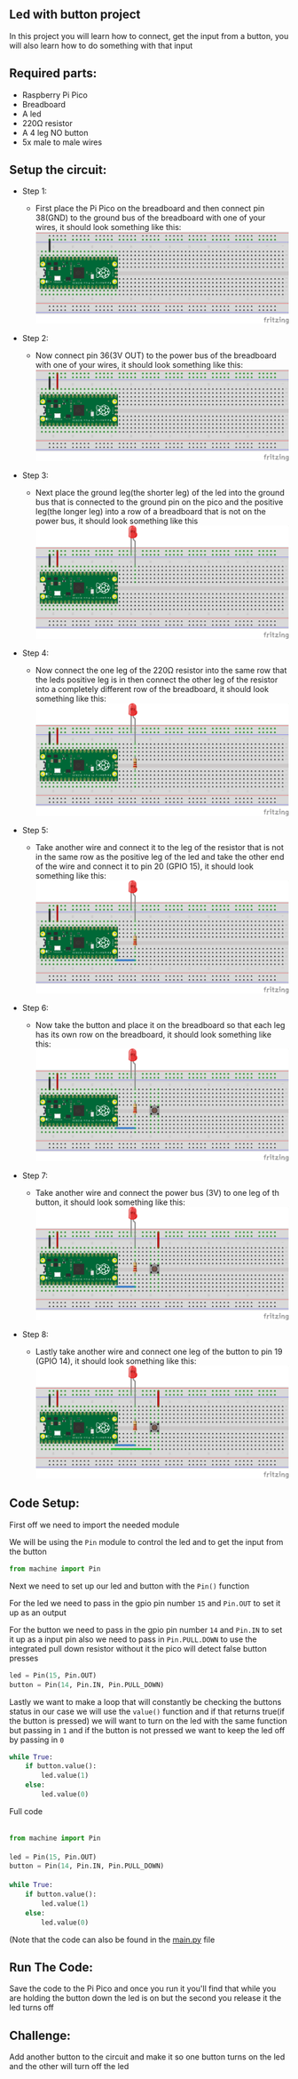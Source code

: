 ## Led with button project 

In this project you will learn how to connect, get the input from a button, you will also learn how to do something with that input


## Required parts:
- Raspberry Pi Pico
- Breadboard 
- A led 
- 220Ω resistor
- A 4 leg NO button
- 5x male to male wires

## Setup the circuit:
- Step 1:
  - First place the Pi Pico on the breadboard and then connect pin 38(GND) to the ground bus of the breadboard with one of your wires, it should look something like this:          
 ![Step_1](https://github.com/AndrewSae/Raspberry-Pi-Pico-Project-Tutorials/blob/main/Led%20With%20Button/Circuit/step1.png?raw=true)


- Step 2:
  - Now connect pin 36(3V OUT) to the power bus of the breadboard with one of your wires, it should look something like this:          
 ![Step_2](https://github.com/AndrewSae/Raspberry-Pi-Pico-Project-Tutorials/blob/main/Led%20With%20Button/Circuit/step2.png?raw=true)

- Step 3:
  - Next place the ground leg(the shorter leg) of the led into the ground bus that is connected to the ground pin on the pico and the positive leg(the longer leg) into a row of a breadboard that is not on the power bus, it should look something like this
![Step_3](https://github.com/AndrewSae/Raspberry-Pi-Pico-Project-Tutorials/blob/main/Led%20With%20Button/Circuit/step3.png?raw=true)

- Step 4:
  - Now connect the one leg of the 220Ω resistor into the same row that the leds positive leg is in then connect the other leg of the resistor into a completely different row of the breadboard, it should look something like this:
![Step_4](https://github.com/AndrewSae/Raspberry-Pi-Pico-Project-Tutorials/blob/main/Led%20With%20Button/Circuit/step4.png?raw=true)

- Step 5:
  - Take another wire and connect it to the leg of the resistor that is not in the same row as the positive leg of the led and take the other end of the wire and connect it to pin 20 (GPIO 15), it should look something like this:
![Step_5](https://github.com/AndrewSae/Raspberry-Pi-Pico-Project-Tutorials/blob/main/Led%20With%20Button/Circuit/step5.png?raw=true)

- Step 6:
  - Now take the button and place it on the breadboard so that each leg has its own row on the breadboard, it should look something like this:
  ![Step_6](https://github.com/AndrewSae/Raspberry-Pi-Pico-Project-Tutorials/blob/main/Led%20With%20Button/Circuit/step6.png?raw=true)
  
- Step 7:
  - Take another wire and connect the power bus (3V) to one leg of th button, it should look something like this:
 ![Step_7](https://github.com/AndrewSae/Raspberry-Pi-Pico-Project-Tutorials/blob/main/Led%20With%20Button/Circuit/step7.png?raw=true)
 
- Step 8:
  - Lastly take another wire and connect one leg of the button to pin 19 (GPIO 14), it should look something like this:
 ![Step_8](https://github.com/AndrewSae/Raspberry-Pi-Pico-Project-Tutorials/blob/main/Led%20With%20Button/Circuit/step8.png?raw=true)


## Code Setup:

First off we need to import the needed module 

We will be using the ```Pin``` module to control the led and to get the input from the button

``` python 
from machine import Pin
```

Next we need to set up our led and button with the ```Pin()``` function 

For the led we need to pass in the gpio pin number ```15``` and ```Pin.OUT``` to set it up as an output 

For the button we need to pass in the gpio pin number ```14``` and ```Pin.IN``` to set it up as a input pin also we need to pass in ```Pin.PULL.DOWN``` to use the integrated pull down resistor without it the pico will detect false button presses

``` python 
led = Pin(15, Pin.OUT)
button = Pin(14, Pin.IN, Pin.PULL_DOWN)
```
Lastly we want to make a loop that will constantly be checking the buttons status in our case we will use the ```value()``` function and if that returns true(if the button is pressed) we will want to turn on the led with the same function but passing in ```1``` and if the button is not pressed we want to keep the led off by passing in ```0```

``` python 
while True:
    if button.value():
    	led.value(1)
    else:
        led.value(0)
```
Full code
``` python 

from machine import Pin

led = Pin(15, Pin.OUT)
button = Pin(14, Pin.IN, Pin.PULL_DOWN)

while True:
    if button.value():
    	led.value(1)
    else:
        led.value(0)
```
(Note that the code can also be found in the [main.py](https://github.com/AndrewSae/Raspberry-Pi-Pico-Project-Tutorials/blob/main/Led%20With%20Button/main.py) file

## Run The Code:
Save the code to the Pi Pico and once you run it you'll find that while you are holding the button down the led is on but the second you release it the led turns off 

## Challenge:
Add another button to the circuit and make it so one button turns on the led and the other will turn off the led
